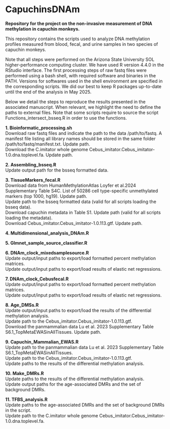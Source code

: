 # CapuchinsDNAm

**Repository for the project on the non-invasive measurement of DNA methylation in capuchin monkeys.**


This repository contains the scripts used to analyze DNA methylation profiles measured from blood, fecal, and urine samples in two species of capuchin monkeys.

Note that all steps were performed on the Arizona State University SOL higher-performance computing cluster. We have used R version 4.4.0 in the RStudio interface.
The first processing steps of raw fastq files were performed using a bash shell, with required software and binaries in the PATH. Versions for softwares used in the shell
environment are specified in the corresponding scripts. We did our best to keep R packages up-to-date until the end of the analysis in May 2025.

Below we detail the steps to reproduce the results presented in the associated manuscript. When relevant, we highlight the need to define the paths to external files. Note that some scripts require to source the script Functions_intersect_bsseq.R in order to use the functions.

**1. Bioinformatic_processing.sh**<br />
Download raw fastq files and indicate the path to the data /path/to/fastq. A manifest file listing all library names should be stored in the same folder /path/to/fastq/manifest.txt. Update path.<br />
Download the C.imitator whole genome Cebus_imitator.Cebus_imitator-1.0.dna.toplevel.fa. Update path.<br />

**2. Assembling_bsseq.R**<br />
Update output path for the bsseq formatted data.<br />

**3. TissueMarkers_fecal.R**<br />
Download data from HumanMethylationAtlas Loyfer et al.2024 Supplementary Table S4C. List of 50286 cell type-specific unmethylated markers (top 1000, hg19). Update path.<br />
Update path to the bsseq formatted data (valid for all scripts loading the bsseq data).<br />
Download capuchin metadata in Table S1. Update path (valid for all scripts loading the metadata).<br />
Download Cebus_imitator.Cebus_imitator-1.0.113.gtf. Update path.<br />

**4. Multidimensional_analysis_DNAm.R**<br />

**5. Glmnet_sample_source_classifier.R**<br />

**6. DNAm_clock_mixedsamplesource.R**<br />
Update output/input paths to export/load formatted percent methylation matrices.<br />
Update output/input paths to export/load results of elastic net regressions.<br />

**7. DNAm_clock_Cebusfecal.R**<br />
Update output/input paths to export/load formatted percent methylation matrices.<br />
Update output/input paths to export/load results of elastic net regressions.<br />

**8. Age_DMSs.R**<br />
Update output/input paths to export/load the results of the differential methylation analysis.<br />
Update path to the Cebus_imitator.Cebus_imitator-1.0.113.gtf.<br />
Download the panmammalian data Lu et al. 2023 Supplementary Table S6.1_TopMetaEWASinAllTissues. Update path.<br />

**9. Capuchin_Mammalian_EWAS.R**<br />
Update path to the panmammalian data Lu et al. 2023 Supplementary Table S6.1_TopMetaEWASinAllTissues.<br />
Update path to the Cebus_imitator.Cebus_imitator-1.0.113.gtf.<br />
Update paths to the results of the differential methylation analysis.<br />

**10. Make_DMRs.R**<br />
Update paths to the results of the differential methylation analysis.<br />
Update output paths for the age-associated DMRs and the set of background DMRs.<br />

**11. TFBS_analysis.R**<br />
Update paths to the age-associated DMRs and the set of background DMRs in the script.<br />
Update path to the C.imitator whole genome Cebus_imitator.Cebus_imitator-1.0.dna.toplevel.fa.<br />
